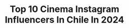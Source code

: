 ---
title: Top 10 Cinema Instagram Influencers In Chile In 2024
description: >-
  Find top cinema Instagram influencers in Chile in 2024. Most popular hashtags: #photography #art #fashion #guadalajara.
platform: Instagram
hits: 29
text_top: Analyze the best Instagram influencers on inBeat.
text_bottom: Our platform holds 29 Instagram influencers like this in Chile for you to contact.
profiles:
  - username: "arizonatear.s"
    fullname: >-
      Vicente Carrasco 🦋
    bio: >-
      ᴇsᴛᴀ ʙɪᴇɴ ɴᴏ ᴇsᴛᴀʀ ʙɪᴇɴ 📍Stgo, Chile 📹 Aspiring cinematographer/DP 🎞 35mm film account @imnotarizonatears VIRTUAL VIDEOCLIP👾⬇️
    location: "Chile"
    followers: 16968
    engagement: 980
    commentsToLikes: 0.040246
    id: ck5hcek1ihnqz0i11j39kz9sz
    verified: false
    hashtags: ""
  - username: "xio_en_marte"
    fullname: >-
      Rocío 🌹
    bio: >-
      ¤ Cinematic Delusion ¤ 🌛M o o n • C h i l d🌜🏳️‍🌈 《S A N T I A G O》 《 M E D I C I N A》 《C O S P L A Y 》
    location: "Chile"
    followers: 4566
    engagement: 841
    commentsToLikes: 0.027345
    id: ck8tbaayiuwha0j7821si21v7
    verified: false
    hashtags: "#instachile, #likes4likes, #lgtb, #l4l"
  - username: "jfstudios"
    fullname: >-
      Juan Flores
    bio: >-
      📍 Guadalajara, Jal. Méx. 🎥Cinematógrafo/fotógrafo/Operador de drone🚁
    location: "Chile"
    followers: 6703
    engagement: 1383
    commentsToLikes: 0.017822
    id: ckf5nyrdf099n0j234ptq65zl
    verified: false
    hashtags: "#guadalajara, #igmexico, #mexicodesconocido, #hixifotografia"
  - username: "losreyesdelparque"
    fullname: >-
      Los Reyes del Parque
    bio: >-
      Descubre el universo cinematográfico y literario del freestyle callejero ✍🏼🎥⚡ Creador & CEO @mijaelbustos Ve nuestros capítulos en YouTube💣
    location: "Chile"
    followers: 354019
    engagement: 267
    commentsToLikes: 0.021729
    id: ck0w2nuz1pbb90i19w3xmw3k9
    verified: false
    hashtags: ""
  - username: "felipe_eme"
    fullname: >-
      Felipe Medina
    bio: >-
      Designer from the south of the planet. Working at @microsoft.design You can say hello at hellomedinatv@gmail.com Or www.behance.net/efemedina
    location: "Chile"
    followers: 12516
    engagement: 371
    commentsToLikes: 0.035840
    id: ck6u52y977aff0j714v2xg4qq
    verified: false
    hashtags: "#redshift3d, #render3d, #c4d, #render"
  - username: "luismente"
    fullname: >-
      LuisMente
    bio: >-
      Fotógrafo Mexicano de Retrato y Eventos en Guadalajara, México. 📸 ⚜ 🌎 🇬 🇩 🇱 | 🇲 🇽 📍 🇲🇽
    location: "Chile"
    followers: 6064
    engagement: 565
    commentsToLikes: 0.157416
    id: ck55marob3kai0i110i1tuiqe
    verified: false
    hashtags: "#tapatia, #guadalajara, #portrait, #fotografia"
  - username: "six.killa"
    fullname: >-
      Vlad
    bio: >-
      Fotógrafo | Panamá | Explorador. Para trabajos envíame un mensaje o gmail. 📸
    location: "Chile"
    followers: 3559
    engagement: 1546
    commentsToLikes: 0.031741
    id: ckaorxcalp6qj0i78q3dh8w2g
    verified: false
    hashtags: "#outfitinspiration, #aesthetic, #portraithood, #urbanportraits"
  - username: "sergiovisor_ph"
    fullname: >-
      Sergio Carabajal 📸
    bio: >-
      Fotógrafo en Damn Hip Hop
    location: "Chile"
    followers: 6027
    engagement: 185
    commentsToLikes: 0.037859
    id: ck602xbd8jtu70i14qz3bcmjp
    verified: false
    hashtags: "#tattoolife, #artist, #blackmoody, #tata"
  - username: "dobledebruce"
    fullname: >-
      Bruce Willis Double
    bio: >-
      Pablo Perillo Actor🎭 Contacto 👇 dobledebrucewillis@hotmail.com
    location: "Chile"
    followers: 476804
    engagement: 216
    commentsToLikes: 0.015652
    id: ck0w0dsr4dopt0i19xdqqibgn
    verified: true
    hashtags: "#cine, #sun, #photography, #sunglasses"
  - username: "carowiza"
    fullname: >-
      🌸Ｃａｒｏｗｉｚａ🌸
    bio: >-
      🇨🇱Chilenita 📍UNICA CUENTA 💮 Cosplayer & Cosmaker @carowizacosplay 🎮 Gamer 🖱Streamer Ocasional ✨️ 💌 carowiza.carowis@gmail.com Redes
    location: "Chile"
    followers: 15166
    engagement: 266
    commentsToLikes: 0.025998
    id: ckaovu41c66bx0i78ifq3swts
    verified: false
    hashtags: "#auroracollection, #movistar, #cosmaker, #makeup"
---